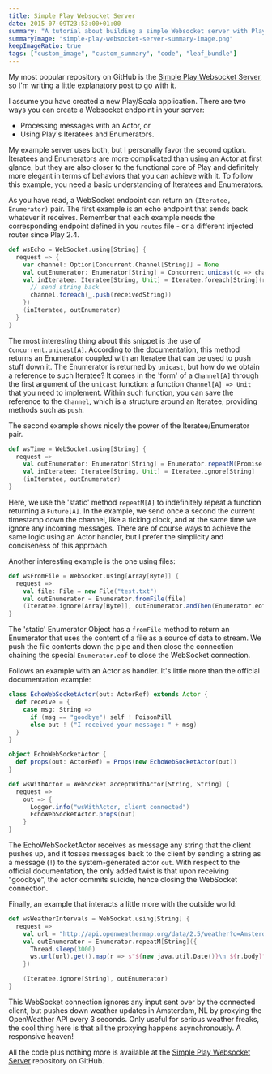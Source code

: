 ```yaml
---
title: Simple Play Websocket Server
date: 2015-07-09T23:53:00+01:00
summary: "A tutorial about building a simple Websocket server with Play Framework."
summaryImage: "simple-play-websocket-server-summary-image.png"
keepImageRatio: true
tags: ["custom_image", "custom_summary", "code", "leaf_bundle"]
---
```


My most popular repository on GitHub is the [Simple Play Websocket Server](https://github.com/ticofab/simple-play-websocket-server), so I'm writing a little explanatory post to go with it.

I assume you have created a new Play/Scala application. There are two ways you can create a Websocket endpoint in your server:

* Processing messages with an Actor, or
* Using Play's Iteratees and Enumerators.

My example server uses both, but I personally favor the second option. Iteratees and Enumerators are more complicated than using an Actor at first glance, but they are also closer to the functional core of Play and definitely more elegant in terms of behaviors that you can achieve with it. To follow this example, you need a basic understanding of Iteratees and Enumerators.

As you have read, a WebSocket endpoint can return an `(Iteratee, Enumerator)` pair. The first example is an echo endpoint that sends back whatever it receives. Remember that each example needs the corresponding endpoint defined in you `routes` file - or a different injected router since Play 2.4.

```scala
def wsEcho = WebSocket.using[String] {
  request => {
    var channel: Option[Concurrent.Channel[String]] = None
    val outEnumerator: Enumerator[String] = Concurrent.unicast(c => channel = Some(c))
    val inIteratee: Iteratee[String, Unit] = Iteratee.foreach[String](receivedString => {
      // send string back
      channel.foreach(_.push(receivedString))
    })
    (inIteratee, outEnumerator)
  }
}
```

The most interesting thing about this snippet is the use of `Concurrent.unicast[A]`. According to the [documentation](https://www.playframework.com/documentation/2.4.x/api/scala/index.html#play.api.libs.iteratee.Concurrent$), this method returns an Enumerator coupled with an Iteratee that can be used to push stuff down it. The Enumerator is returned by `unicast`, but how do we obtain a reference to such Iteratee? It comes in the 'form' of a `Channel[A]` through the first argument of the `unicast` function: a function `Channel[A] => Unit` that you need to implement. Within such function, you can save the reference to the `Channel`, which is a structure around an Iteratee, providing methods such as `push`.

The second example shows nicely the power of the Iteratee/Enumerator pair.

```scala
def wsTime = WebSocket.using[String] {
  request =>
    val outEnumerator: Enumerator[String] = Enumerator.repeatM(Promise.timeout(s"${new java.util.Date()}", 1000))
    val inIteratee: Iteratee[String, Unit] = Iteratee.ignore[String]
    (inIteratee, outEnumerator)
}
```

Here, we use the 'static' method `repeatM[A]` to indefinitely repeat a function returning a `Future[A]`. In the example, we send once a second the current timestamp down the channel, like a ticking clock, and at the same time we ignore any incoming messages. There are of course ways to achieve the same logic using an Actor handler, but I prefer the simplicity and conciseness of this approach.

Another interesting example is the one using files:

```scala
def wsFromFile = WebSocket.using[Array[Byte]] {
  request =>
    val file: File = new File("test.txt")
    val outEnumerator = Enumerator.fromFile(file)
    (Iteratee.ignore[Array[Byte]], outEnumerator.andThen(Enumerator.eof))
}
```

The 'static' Enumerator Object has a `fromFile` method to return an Enumerator that uses the content of a file as a source of data to stream. We push the file contents down the pipe and then close the connection chaining the special `Enumerator.eof` to close the WebSocket connection.

Follows an example with an Actor as handler. It's little more than the official documentation example:

```scala
class EchoWebSocketActor(out: ActorRef) extends Actor {
  def receive = {
    case msg: String =>
      if (msg == "goodbye") self ! PoisonPill
      else out ! ("I received your message: " + msg)
  }
}

object EchoWebSocketActor {
  def props(out: ActorRef) = Props(new EchoWebSocketActor(out))
}

def wsWithActor = WebSocket.acceptWithActor[String, String] {
  request =>
    out => {
      Logger.info("wsWithActor, client connected")
      EchoWebSocketActor.props(out)
    }
}
```

The EchoWebSocketActor receives as message any string that the client pushes up, and it tosses messages back to the client by sending a string as a message (`!`) to the system-generated actor `out`. With respect to the official documentation, the only added twist is that upon receiving "goodbye", the actor commits suicide, hence closing the WebSocket connection.

Finally, an example that interacts a little more with the outside world:

```scala
def wsWeatherIntervals = WebSocket.using[String] {
  request =>
    val url = "http://api.openweathermap.org/data/2.5/weather?q=Amsterdam,nl"
    val outEnumerator = Enumerator.repeatM[String]({
      Thread.sleep(3000)
      ws.url(url).get().map(r => s"${new java.util.Date()}\n ${r.body}")
    })

    (Iteratee.ignore[String], outEnumerator)
}
```

This WebSocket connection ignores any input sent over by the connected client, but pushes down weather updates in Amsterdam, NL by proxying the OpenWeather API every 3 seconds. Only useful for serious weather freaks, the cool thing here is that all the proxying happens asynchronously. A responsive heaven!

All the code plus nothing more is available at the [Simple Play Websocket Server](https://github.com/ticofab/simple-play-websocket-server) repository on GitHub.

